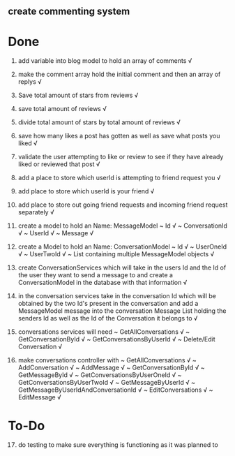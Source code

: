 ## create commenting system
  # Done #
  1. add variable into blog model to hold an array of comments √

  2. make the comment array hold the initial comment and then an array of replys √
  
  3. Save total amount of stars from reviews √

  4. save total amount of reviews √

  5. divide total amount of stars by total amount of reviews √

  6. save how many likes a post has gotten as well as save what posts you liked √

  7. validate the user attempting to like or review to see if they have already liked or reviewed that post √

  8. add a place to store which userId is attempting to friend request you √

  9. add place to store which userId is your friend √

  10. add place to store out going friend requests and incoming friend request separately √

  11. create a model to hold an
    Name: MessageModel
    ~ Id √
    ~ ConversationId √
    ~ UserId √
    ~ Message √

  12. create a Model to hold an
    Name: ConversationModel
    ~ Id √
    ~ UserOneId √
    ~ UserTwoId √
    ~ List containing multiple MessageModel objects √

  13. create ConversationServices which will take in the users Id and the Id of the user they want to send a message to and create a ConversationModel in the database with that information √

  14. in the conversation services take in the conversation Id which will be obtained by the two Id's present in the conversation and add a MessageModel message into the conversation Message List holding the senders Id as well as the Id of the Conversation it belongs to √

  15. conversations services will need
    ~ GetAllConversations √
    ~ GetConversationById √
    ~ GetConversationsByUserId √
    ~ Delete/Edit Conversation √

  16. make conversations controller with
    ~ GetAllConversations √
    ~ AddConversation √
    ~ AddMessage √
    ~ GetConversationById √
    ~ GetMessageById √
    ~ GetConversationsByUserOneId √
    ~ GetConversationsByUserTwoId √
    ~ GetMessageByUserId √
    ~ GetMessageByUserIdAndConversationId √
    ~ EditConversations √
    ~ EditMessage √

  # To-Do #
  17. do testing to make sure everything is functioning as it was planned to